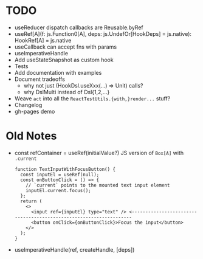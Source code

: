 TODO
=========================================================================================

* useReducer dispatch callbacks are Reusable.byRef
* useRef[A](f: js.Function0[A], deps: js.UndefOr[HookDeps] = js.native): HookRef[A] = js.native
* useCallback can accept fns with params
* useImperativeHandle
* Add useStateSnapshot as custom hook
* Tests
* Add documentation with examples
* Document tradeoffs
  * why not just (HookDsl.useXxx(...) => Unit) calls?
  * why DslMulti instead of Dsl{1,2,...}
* Weave `act` into all the `ReactTestUtils.{with,}render...` stuff?
* Changelog
* gh-pages demo


Old Notes
=========================================================================================

* const refContainer = useRef(initialValue?)
  JS version of `Box[A]` with `.current`
  ```
  function TextInputWithFocusButton() {
    const inputEl = useRef(null);
    const onButtonClick = () => {
      // `current` points to the mounted text input element
      inputEl.current.focus();
    };
    return (
      <>
        <input ref={inputEl} type="text" /> <-------------------------------------------------------------------
        <button onClick={onButtonClick}>Focus the input</button>
      </>
    );
  }
  ```

* useImperativeHandle(ref, createHandle, [deps])
